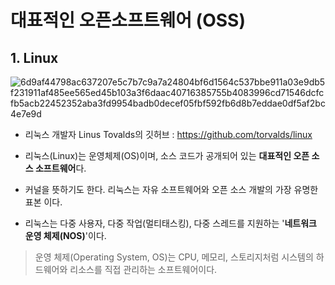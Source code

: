 # 대표적인 오픈소프트웨어 (OSS)

## 1. Linux

![6d9af44798ac637207e5c7b7c9a7a24804bf6d1564c537bbe911a03e9db5f231911af485ee565ed45b103a3f6daac40716385755b4083996cd71546dcfcfb5acb22452352aba3fd9954badb0decef05fbf592fb6d8b7eddae0df5af2bc4e7e9d](https://user-images.githubusercontent.com/106071689/201648186-fceabbfe-ce95-4669-ac90-10bb979807be.svg) 

* 리눅스 개발자 Linus Tovalds의 깃허브 : https://github.com/torvalds/linux

* 리눅스(Linux)는 운영체제(OS)이며, 소스 코드가 공개되어 있는 **대표적인 오픈 소스 소프트웨어**다. 
* 커널을 뜻하기도 한다. 리눅스는 자유 소프트웨어와 오픈 소스 개발의 가장 유명한 표본 이다. 
* 리눅스는 다중 사용자, 다중 작업(멀티태스킹), 다중 스레드를 지원하는 '**네트워크 운영 체제(NOS)**'이다.
> 운영 체제(Operating System, OS)는 CPU, 메모리, 스토리지처럼 시스템의 하드웨어와 리소스를 직접 관리하는 소프트웨어이다.
